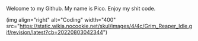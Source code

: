 Welcome to my Github. My name is Pico.
Enjoy my shit code.

(img align="right" alt="Coding" width="400" src="https://static.wikia.nocookie.net/skul/images/4/4c/Grim_Reaper_Idle.gif/revision/latest?cb=20220803042344")

